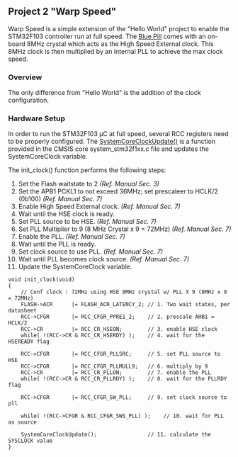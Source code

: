 ---
---
## Project 2 "Warp Speed"

Warp Speed is a simple extension of the "Hello World" project to enable the STM32F103 controller run at full speed.  The [Blue Pill] comes with an on-board 8MHz crystal which acts as the High Speed External clock.  This 8MHz clock is then multiplied by an internal PLL to achieve the max clock speed.

### Overview

The only difference from "Hello World" is the addition of the clock configuration.

### Hardware Setup

In order to run the STM32F103 µC at full speed, several RCC registers need to be properly configured.  The [SystemCoreClockUpdate()](http://arm-software.github.io/CMSIS_5/Core/html/group__system__init__gr.html) is a function provided in the CMSIS core system_stm32f1xx.c file and updates the SystemCoreClock variable.

The init_clock() function performs the following steps:

1. Set the Flash waitstate to 2 *(Ref. Manual Sec. 3)*
2. Set the APB1 PCKL1 to not exceed 36MHz; set prescaleer to HCLK/2 (0b100) *(Ref. Manual Sec. 7)*
3. Enable High Speed External clock. *(Ref. Manual Sec. 7)*
4. Wait until the HSE clock is ready.
5. Set PLL source to be HSE. *(Ref. Manual Sec. 7)*
6. Set PLL Multiplier to 9 (8 MHz Crystal x 9 = 72MHz) *(Ref. Manual Sec. 7)*
7. Enable the PLL. *(Ref. Manual Sec. 7)*
8. Wait until the PLL is ready.
9. Set clock source to use PLL. *(Ref. Manual Sec. 7)*
10. Wait until PLL becomes clock source. *(Ref. Manual Sec. 7)*
11. Update the SystemCoreClock variable.

```
void init_clock(void)
{
    // Conf clock : 72MHz using HSE 8MHz crystal w/ PLL X 9 (8MHz x 9 = 72MHz)
    FLASH->ACR      |= FLASH_ACR_LATENCY_2; // 1. Two wait states, per datasheet
    RCC->CFGR       |= RCC_CFGR_PPRE1_2;    // 2. prescale AHB1 = HCLK/2
    RCC->CR         |= RCC_CR_HSEON;        // 3. enable HSE clock
    while( !(RCC->CR & RCC_CR_HSERDY) );    // 4. wait for the HSEREADY flag
    
    RCC->CFGR       |= RCC_CFGR_PLLSRC;     // 5. set PLL source to HSE
    RCC->CFGR       |= RCC_CFGR_PLLMULL9;   // 6. multiply by 9
    RCC->CR         |= RCC_CR_PLLON;        // 7. enable the PLL
    while( !(RCC->CR & RCC_CR_PLLRDY) );    // 8. wait for the PLLRDY flag
    
    RCC->CFGR       |= RCC_CFGR_SW_PLL;     // 9. set clock source to pll

    while( !(RCC->CFGR & RCC_CFGR_SWS_PLL) );    // 10. wait for PLL as source
    
    SystemCoreClockUpdate();                // 11. calculate the SYSCLOCK value
}

```

[blue pill]: http://wiki.stm32duino.com/index.php?title=Blue_Pill